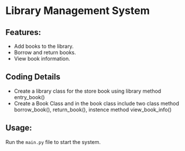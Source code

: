 # Library Management System

## Features:
- Add books to the library.
- Borrow and return books.
- View book information.

## Coding Details
- Create a library class for the store book using library method entry_book()
- Create a Book Class and in the book class include two class method borrow_book(), return_book(), instence method view_book_info() 

## Usage:
Run the `main.py` file to start the system.

